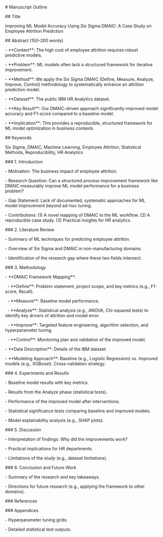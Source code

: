 \# Manuscript Outline



\## Title

Improving ML Model Accuracy Using Six Sigma DMAIC: A Case Study on Employee Attrition Prediction



\## Abstract (150-200 words)

\- \*\*Context\*\*: The high cost of employee attrition requires robust predictive models.

\- \*\*Problem\*\*: ML models often lack a structured framework for iterative improvement.

\- \*\*Method\*\*: We apply the Six Sigma DMAIC (Define, Measure, Analyze, Improve, Control) methodology to systematically enhance an attrition prediction model.

\- \*\*Dataset\*\*: The public IBM HR Analytics dataset.

\- \*\*Key Result\*\*: Our DMAIC-driven approach significantly improved model accuracy and F1-score compared to a baseline model.

\- \*\*Implication\*\*: This provides a reproducible, structured framework for ML model optimization in business contexts.



\## Keywords

Six Sigma, DMAIC, Machine Learning, Employee Attrition, Statistical Methods, Reproducibility, HR Analytics



\### 1. Introduction

\- Motivation: The business impact of employee attrition.

\- Research Question: Can a structured process improvement framework like DMAIC measurably improve ML model performance for a business problem?

\- Gap Statement: Lack of documented, systematic approaches for ML model improvement beyond ad-hoc tuning.

\- Contributions: (1) A novel mapping of DMAIC to the ML workflow. (2) A reproducible case study. (3) Practical insights for HR analytics.



\### 2. Literature Review

\- Summary of ML techniques for predicting employee attrition.

\- Overview of Six Sigma and DMAIC in non-manufacturing domains.

\- Identification of the research gap where these two fields intersect.



\### 3. Methodology

\- \*\*DMAIC Framework Mapping\*\*:

&nbsp;   - \*\*Define\*\*: Problem statement, project scope, and key metrics (e.g., F1-score, Recall).

&nbsp;   - \*\*Measure\*\*: Baseline model performance.

&nbsp;   - \*\*Analyze\*\*: Statistical analysis (e.g., ANOVA, Chi-squared tests) to identify key drivers of attrition and model error.

&nbsp;   - \*\*Improve\*\*: Targeted feature engineering, algorithm selection, and hyperparameter tuning.

&nbsp;   - \*\*Control\*\*: Monitoring plan and validation of the improved model.

\- \*\*Data Description\*\*: Details of the IBM dataset.

\- \*\*Modeling Approach\*\*: Baseline (e.g., Logistic Regression) vs. Improved models (e.g., XGBoost). Cross-validation strategy.



\### 4. Experiments and Results

\- Baseline model results with key metrics.

\- Results from the Analyze phase (statistical tests).

\- Performance of the improved model after interventions.

\- Statistical significance tests comparing baseline and improved models.

\- Model explainability analysis (e.g., SHAP plots).



\### 5. Discussion

\- Interpretation of findings: Why did the improvements work?

\- Practical implications for HR departments.

\- Limitations of the study (e.g., dataset limitations).



\### 6. Conclusion and Future Work

\- Summary of the research and key takeaways.

\- Directions for future research (e.g., applying the framework to other domains).



\### References



\### Appendices

\- Hyperparameter tuning grids.

\- Detailed statistical test outputs.

